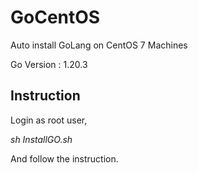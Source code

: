 # GoCentOS
Auto install GoLang on CentOS 7 Machines

Go Version : 1.20.3

## Instruction

Login as root user,

*sh InstallGO.sh*

And follow the instruction.
